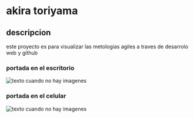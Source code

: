 # akira toriyama

## descripcion
este proyecto es para visualizar las metologias agiles  a traves  de desarrolo web y github
### portada en el escritorio
![texto cuando no hay imagenes]()
### portada en el celular
![texto cuando no hay imagenes]()